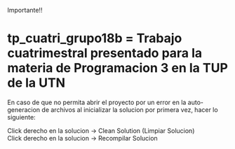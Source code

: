 Importante!!

# tp_cuatri_grupo18b = Trabajo cuatrimestral presentado para la materia de Programacion 3 en la TUP de la UTN

En caso de que no permita abrir el proyecto por un error en la auto-generacion de archivos al inicializar la solucion por primera vez, hacer lo siguiente: 

Click derecho en la solucion -> Clean Solution (Limpiar Solucion)  
Click derecho en la solucion -> Recompilar Solucion
